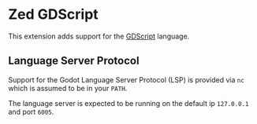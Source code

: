 # Zed GDScript

This extension adds support for the [GDScript](https://docs.godotengine.org/en/stable/classes/index.html) language.

## Language Server Protocol

Support for the Godot Language Server Protocol (LSP) is provided via `nc` which is assumed to be in your `PATH`.

The language server is expected to be running on the default ip `127.0.0.1` and port `6005`.
